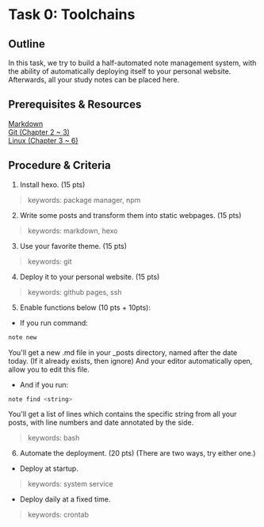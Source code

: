 # Task 0: Toolchains
## Outline
In this task, we try to build a half-automated note management system, with the ability of automatically deploying itself to your personal website.  
Afterwards, all your study notes can be placed here.
## Prerequisites & Resources
[Markdown](https://www.markdownguide.org/basic-syntax/)   
[Git (Chapter 2 ~ 3)](https://git-scm.com/book/zh/v2)  
[Linux (Chapter 3 ~ 6)](https://101.lug.ustc.edu.cn/)  
## Procedure & Criteria
1. Install hexo. (15 pts)
> keywords: package manager, npm
2. Write some posts and transform them into static webpages. (15 pts)
> keywords: markdown, hexo 
3. Use your favorite theme. (15 pts)
> keywords: git
4. Deploy it to your personal website. (15 pts)
> keywords: github pages, ssh
5. Enable functions below (10 pts + 10pts):
- If you run command:
```bash
note new
```
You'll get a new .md file in your _posts directory, named after the date today. (If it already exists, then ignore) And your editor automatically open, allow you to edit this file.
- And if you run:
```bash
note find <string>
```
You'll get a list of lines which contains the specific string from all your posts, with line numbers and date annotated by the side.
> keywords: bash
6. Automate the deployment. (20 pts) (There are two ways, try either one.)
- Deploy at startup.
> keywords: system service
- Deploy daily at a fixed time.
> keywords: crontab
